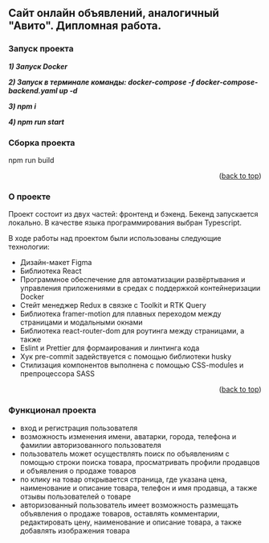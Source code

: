   ##  Сайт онлайн объявлений, аналогичный "Авито". Дипломная работа.

### Запуск проекта
***1) Запуск Docker***

***2) Запуск в терминале команды: docker-compose -f docker-compose-backend.yaml up -d***

***3) npm i***

***4) npm run start***



### Сборка проекта

npm run build


<p align="right">(<a href="#readme-top">back to top</a>)</p>



### О проекте

Проект состоит из двух частей: фронтенд и бэкенд. Бекенд запускается локально. В качестве языка программирования выбран Typescript.

В ходе работы над проектом были использованы следующие технологии:

* Дизайн-макет Figma
* Библиотека React
* Программное обеспечение для автоматизации развёртывания и управления приложениями в средах с поддержкой контейнеризации Docker
* Стейт менеджер Redux в связке с Toolkit и RTK Query
* Библиотека framer-motion для плавных переходом между страницами и модальными окнами
* Библиотека react-router-dom для роутинга между страницами, а также 
* Eslint и Prettier для формаирования и линтинга кода
* Хук pre-commit задействуется с помощью библиотеки husky 
* Стилизация компонентов выполнена с помощью CSS-modules и препроцессора SASS


<p align="right">(<a href="#readme-top">back to top</a>)</p>

### Функционал проекта

* вход и регистрация пользователя
* возможность изменения имени, аватарки, города, телефона и фамилии авторизованного пользователя
* пользователь может осуществлять поиск по объявлениям с помощью строки поиска товара, просматривать профили продавцов и объявления о продаже товаров
* по клику на товар открывается страница, где указана цена, наименование и описание товара, телефон и имя продавца, а также отзывы пользователей о товаре
* авторизованный пользователь имеет возможность размещать объявления о продаже товаров, оставлять комментарии, редактировать цену, наименование и описание товара, а также добавлять изображения товара




